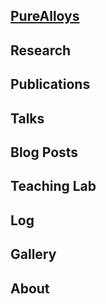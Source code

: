 
## [PureAlloys](https://dematerializ.github.io/PureAlloys/)

## Research

## Publications

## Talks

## Blog Posts

## Teaching Lab

## Log

## Gallery

## About
